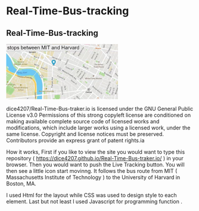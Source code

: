 # Real-Time-Bus-tracking
## Real-Time-Bus-tracking
<img src= "busTracker.jpg" width='300'/>

dice4207/Real-Time-Bus-traker.io is licensed under the
GNU General Public License v3.0
Permissions of this strong copyleft license are conditioned on making available complete source code of licensed works and modifications, which include larger works using a licensed work, under the same license. Copyright and license notices must be preserved. Contributors provide an express grant of patent rights.ia 

How it works, First  if you like to view the site you would want to type this repository ( https://dice4207.github.io/Real-Time-Bus-traker.io/ ) in your browser. Then you would want to push the Live Tracking button. You will then see a little icon start movinng. It follows the bus route from MIT ( Massachusetts Institute of Technology )   to the University of Harvard in Boston, MA.

I used Html for the layout while CSS was used to design style to each element. Last but not least I used Javascript for programming function . 
